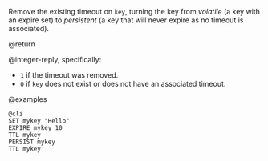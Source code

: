 Remove the existing timeout on `key`, turning the key from _volatile_ (a key
with an expire set) to _persistent_ (a key that will never expire as no timeout
is associated).

@return

@integer-reply, specifically:

* `1` if the timeout was removed.
* `0` if `key` does not exist or does not have an associated timeout.

@examples

    @cli
    SET mykey "Hello"
    EXPIRE mykey 10
    TTL mykey
    PERSIST mykey
    TTL mykey
